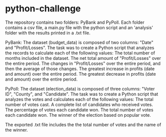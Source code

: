 # python-challenge
The repository contains two folders: PyBank and PyPoll. Each folder contains a csv file, a main.py file with the python script and an 'analysis' folder with the results printed in a .txt file.

PyBank:
The dataset (budget_data) is composed of two columns: "Date" and "Profit/Losses".
The task was to create a Python script that analyzes the records to calculate each of the following values:
  The total number of months included in the dataset.
  The net total amount of "Profit/Losses" over the entire period.
  The changes in "Profit/Losses" over the entire period, and then the average of those changes.
  The greatest increase in profits (date and amount) over the entire period.
  The greatest decrease in profits (date and amount) over the entire period.
  
  
  
PyPoll:
The dataset (election_data) is composed of three columns: "Voter ID", "County", and "Candidate". 
The task was to create a Python script that analyzes the votes and calculates each of the following values:
  The total number of votes cast.
  A complete list of candidates who received votes.
  The percentage of votes each candidate won.
  The total number of votes each candidate won.
  The winner of the election based on popular vote.

The exported .txt file includes the the total number of votes and the name of the winner.
